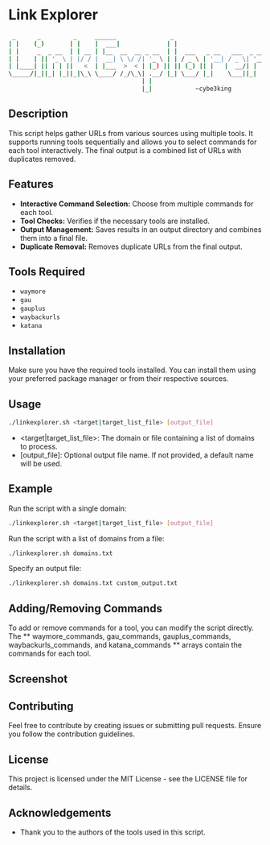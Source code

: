# Link Explorer 
```bash
 _      _         _     ______               _
| |    (_)       | |    |  ___|             | |
| |     _  _ __  | | __ | |__  __  __ _ __  | |  ___   _ __   ___  _ __
| |    | || '_ \ | |/ / |  __| \ \/ /| '_ \ | | / _ \ | '__| / _ \| '__|
| |____| || | | ||   <  | |___  >  < | |_) || || (_) || |   |  __/| |
\_____/|_||_| |_||_|\_\ \____/ /_/\_\| .__/ |_| \___/ |_|    \___||_|
                                     | |
                                     |_|            ~cybe3king

```

## Description

This script helps gather URLs from various sources using multiple tools. It supports running tools sequentially and allows you to select commands for each tool interactively. The final output is a combined list of URLs with duplicates removed.

## Features

- **Interactive Command Selection:** Choose from multiple commands for each tool.
- **Tool Checks:** Verifies if the necessary tools are installed.
- **Output Management:** Saves results in an output directory and combines them into a final file.
- **Duplicate Removal:** Removes duplicate URLs from the final output.

## Tools Required

- `waymore`
- `gau`
- `gauplus`
- `waybackurls`
- `katana`

## Installation

Make sure you have the required tools installed. You can install them using your preferred package manager or from their respective sources.

## Usage

```bash
./linkexplorer.sh <target|target_list_file> [output_file]
```
- <target|target_list_file>: The domain or file containing a list of domains to process.
- [output_file]: Optional output file name. If not provided, a default name will be used.

## Example
Run the script with a single domain:
```bash
./linkexplorer.sh <target|target_list_file> [output_file]
```
Run the script with a list of domains from a file:

```bash
./linkexplorer.sh domains.txt
```
Specify an output file:
```bash
./linkexplorer.sh domains.txt custom_output.txt
```

## Adding/Removing Commands
To add or remove commands for a tool, you can modify the script directly. The ** waymore_commands, gau_commands, gauplus_commands, waybackurls_commands, and katana_commands ** arrays contain the commands for each tool.

## Screenshot

## Contributing
Feel free to contribute by creating issues or submitting pull requests. Ensure you follow the contribution guidelines.

## License
This project is licensed under the MIT License - see the LICENSE file for details.

## Acknowledgements
- Thank you to the authors of the tools used in this script.
